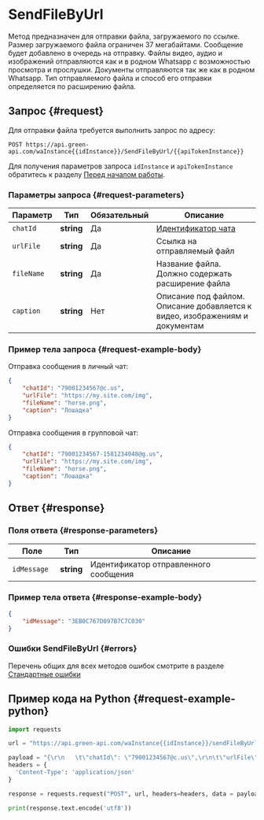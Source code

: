 # SendFileByUrl

Метод предназначен для отправки файла, загружаемого по ссылке.
Размер загружаемого файла ограничен 37 мегабайтами.
Сообщение будет добавлено в очередь на отправку.
Файлы видео, аудио и изображений отправляются как и в родном Whatsapp с возможностью просмотра и прослушки.
Документы отправляются так же как в родном Whatsapp.
Тип отправляемого файла и способ его отправки определяется по расширению файла.


## Запрос {#request}

Для отправки файла требуется выполнить запрос по адресу:
```
POST https://api.green-api.com/waInstance{{idInstance}}/SendFileByUrl/{{apiTokenInstance}}
```

Для получения параметров запроса `idInstance` и `apiTokenInstance` обратитесь к разделу [Перед началом работы](/before-start#parameters).

### Параметры запроса {#request-parameters}

Параметр | Тип | Обязательный | Описание
----- | ----- | ----- | -----
`chatId` | **string** | Да | [Идентификатор чата](/api/chat-id)
`urlFile` | **string** | Да | Ссылка на отправляемый файл
`fileName` | **string** | Да | Название файла. Должно содержать расширение файла
`caption` | **string** | Нет | Описание под файлом. Описание добавляется к видео, изображениям и документам

### Пример тела запроса {#request-example-body}

Отправка сообщения в личный чат:
```json
{
    "chatId": "79001234567@c.us",
    "urlFile": "https://my.site.com/img",
    "fileName": "horse.png",
    "caption": "Лошадка"
}
```

Отправка сообщения в групповой чат:
```json
{
    "chatId": "79001234567-1581234048@g.us",
    "urlFile": "https://my.site.com/img",
    "fileName": "horse.png",
    "caption": "Лошадка"
}
```

## Ответ {#response}

### Поля ответа {#response-parameters}

Поле | Тип |  Описание
----- | ----- | ----- 
`idMessage ` | **string** | Идентификатор отправленного сообщения 

### Пример тела ответа {#response-example-body}

```json
{
    "idMessage": "3EB0C767D097B7C7C030"
}
```

### Ошибки SendFileByUrl {#errors}

Перечень общих для всех методов ошибок смотрите в разделе [Стандартные ошибки](/api/common-errors)

## Пример кода на Python  {#request-example-python}

```python
import requests

url = "https://api.green-api.com/waInstance{{idInstance}}/sendFileByUrl/{{apiTokenInstance}}"

payload = "{\r\n   \t\"chatId\": \"79001234567@c.us\",\r\n\t\"urlFile\": \"https://avatars.mds.yandex.net/get-pdb/477388/77f64197-87d2-42cf-9305-14f49c65f1da/s375\",\r\n\t\"fileName\": \"horse.png\",\r\n\t\"caption\": \"лошадка\"\r\n}"
headers = {
  'Content-Type': 'application/json'
}

response = requests.request("POST", url, headers=headers, data = payload)

print(response.text.encode('utf8'))
```